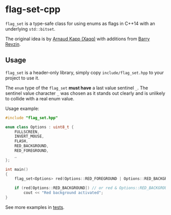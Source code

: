 # flag-set-cpp

`flag_set` is a type-safe class for using enums as flags in C++14 with an underlying `std::bitset`.

The original idea is by [Arnaud Kapp (Xaqq)](https://codereview.stackexchange.com/questions/96146/c-flagset-typesafe-usage-of-enumeration-as-bitset-bitmask)
with additions from 
[Barry Revzin](https://codereview.stackexchange.com/users/31292/barry).

## Usage

`flag_set` is a header-only library, simply copy `include/flag_set.hpp` to your
project to use it.

The `enum` type of the `flag_set` **must have** a last value sentinel `_`. The
sentinel value character `_` was chosen as it stands out clearly and is
unlikely to collide with a real enum value.

Usage example:

```c++
#include "flag_set.hpp"

enum class Options : uint8_t {
    FULLSCREEN,
    INVERT_MOUSE,
    FLASH,
    RED_BACKGROUND,
    RED_FOREGROUND,
    _
};

int main()
{
    flag_set<Options> red(Options::RED_FOREGROUND | Options::RED_BACKGROUND);

    if (red[Options::RED_BACKGROUND]) // or red & Options::RED_BACKGROUND
        cout << "Red background activated";
}
```

See more examples in [tests](tests/src/flag-set-tests.cpp).
